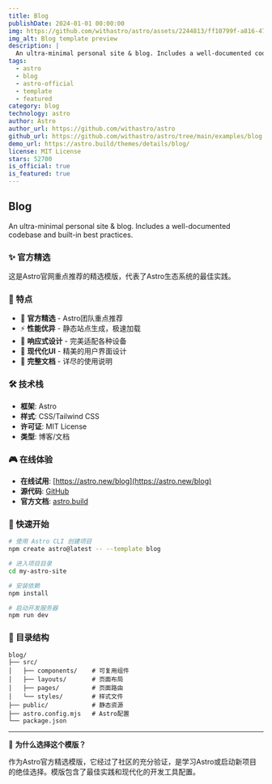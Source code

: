 ```yaml
---
title: Blog
publishDate: 2024-01-01 00:00:00
img: https://github.com/withastro/astro/assets/2244813/ff10799f-a816-4703-b967-c78997e8323d
img_alt: Blog template preview
description: |
  An ultra-minimal personal site & blog. Includes a well-documented codebase and built-in best practices.
tags:
  - astro
  - blog
  - astro-official
  - template
  - featured
category: blog
technology: astro
author: Astro
author_url: https://github.com/withastro/astro
github_url: https://github.com/withastro/astro/tree/main/examples/blog
demo_url: https://astro.build/themes/details/blog/
license: MIT License
stars: 52700
is_official: true
is_featured: true
---
```


## Blog

An ultra-minimal personal site & blog. Includes a well-documented codebase and built-in best practices.

### ✨ 官方精选

这是Astro官网重点推荐的精选模版，代表了Astro生态系统的最佳实践。

### 🚀 特点

- 🌟 **官方精选** - Astro团队重点推荐
- ⚡ **性能优异** - 静态站点生成，极速加载
- 📱 **响应式设计** - 完美适配各种设备
- 🎨 **现代化UI** - 精美的用户界面设计
- 📖 **完整文档** - 详尽的使用说明

### 🛠️ 技术栈

- **框架**: Astro
- **样式**: CSS/Tailwind CSS
- **许可证**: MIT License
- **类型**: 博客/文档

### 🎮 在线体验

- **在线试用**: [https://astro.new/blog](https://astro.new/blog)
- **源代码**: [GitHub](https://github.com/withastro/astro/tree/main/examples/blog)
- **官方文档**: [astro.build](https://astro.build)

### 🚀 快速开始

```bash
# 使用 Astro CLI 创建项目
npm create astro@latest -- --template blog

# 进入项目目录
cd my-astro-site

# 安装依赖
npm install

# 启动开发服务器
npm run dev
```

### 📁 目录结构

```
blog/
├── src/
│   ├── components/    # 可复用组件
│   ├── layouts/       # 页面布局
│   ├── pages/         # 页面路由
│   └── styles/        # 样式文件
├── public/            # 静态资源
├── astro.config.mjs   # Astro配置
└── package.json
```

---

🌟 **为什么选择这个模版？**

作为Astro官方精选模版，它经过了社区的充分验证，是学习Astro或启动新项目的绝佳选择。模版包含了最佳实践和现代化的开发工具配置。
